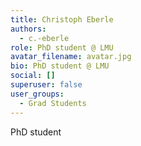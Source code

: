 ```yaml
---
title: Christoph Eberle
authors:
  - c.-eberle
role: PhD student @ LMU
avatar_filename: avatar.jpg
bio: PhD student @ LMU
social: []
superuser: false
user_groups:
  - Grad Students
---
```

PhD student